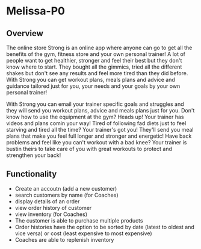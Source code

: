 # Melissa-P0

## Overview

The online store Strong is an online app where anyone can go to get all the benefits of the gym, fitness store and your own personal trainer!  A lot of people want to get healthier, stronger and feel their best but they don't know where to start.  They bought all the gimmics, tried all the different shakes but don't see any results and feel more tired than they did before.  With Strong you can get workout plans, meals plans and advice and guidance tailored just for you, your needs and your goals by your own personal trainer!  

With Strong you can email your trainer specific goals and struggles and they will send you workout plans, advice and meals plans just for you.  Don't know how to use the equipment at the gym? Heads up! Your trainer has videos and plans comin your way!  Tired of following fad diets just to feel starving and tired all the time?  Your trainer's got you!  They'll send you meal plans that make you feel full longer and stronger and energetic!  Have back problems and feel like you can't workout with a bad knee? Your trainer is bustin theirs to take care of you with great workouts to protect and strengthen your back!

## Functionality

- Create an accoutn (add a new customer)
- search customers by name (for Coaches)
- display details of an order
- view order history of customer
- view inventory (for Coaches)
- The customer is able to purchase multiple products
- Order histories have the option to be sorted by date (latest to oldest and vice versa) or cost (least expensive
  to most expensive)
- Coaches are able to replenish inventory
